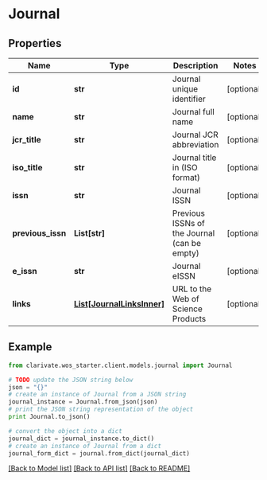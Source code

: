 # Journal


## Properties

Name | Type | Description | Notes
------------ | ------------- | ------------- | -------------
**id** | **str** | Journal unique identifier | [optional] 
**name** | **str** | Journal full name | [optional] 
**jcr_title** | **str** | Journal JCR abbreviation | [optional] 
**iso_title** | **str** | Journal title in (ISO format) | [optional] 
**issn** | **str** | Journal ISSN | [optional] 
**previous_issn** | **List[str]** | Previous ISSNs of the Journal (can be empty) | [optional] 
**e_issn** | **str** | Journal eISSN | [optional] 
**links** | [**List[JournalLinksInner]**](JournalLinksInner.md) | URL to the Web of Science Products | [optional] 

## Example

```python
from clarivate.wos_starter.client.models.journal import Journal

# TODO update the JSON string below
json = "{}"
# create an instance of Journal from a JSON string
journal_instance = Journal.from_json(json)
# print the JSON string representation of the object
print Journal.to_json()

# convert the object into a dict
journal_dict = journal_instance.to_dict()
# create an instance of Journal from a dict
journal_form_dict = journal.from_dict(journal_dict)
```
[[Back to Model list]](../README.md#documentation-for-models) [[Back to API list]](../README.md#documentation-for-api-endpoints) [[Back to README]](../README.md)


